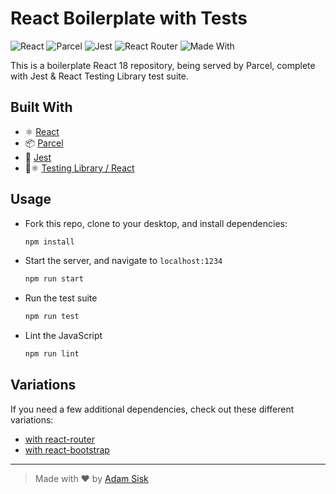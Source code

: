 # React Boilerplate with Tests

![React](https://img.shields.io/badge/React-v18-blue?style=flat) ![Parcel](https://img.shields.io/badge/Parcel-v2-red?style=flat) ![Jest](https://img.shields.io/badge/Jest-v28-green?style=flat) ![React Router](https://img.shields.io/badge/React%20Router-v6-blue?style=flat) ![Made With](https://img.shields.io/badge/Made%20With-Love-red?style=flat)


This is a boilerplate React 18 repository, being served by Parcel, complete with Jest & React Testing Library test suite.

## Built With
- ⚛️  [React](https://reactjs.org/)
- 📦  [Parcel](https://parceljs.org/)
- 🧪  [Jest](https://jestjs.io/)
- 🧪⚛️  [Testing Library / React](https://testing-library.com/docs/react-testing-library/setup)

## Usage

- Fork this repo, clone to your desktop, and install dependencies:
  ```sh
  npm install
  ```
- Start the server, and navigate to `localhost:1234`
  ```sh
  npm run start
  ```
- Run the test suite
  ```sh
  npm run test
  ```
- Lint the JavaScript
  ```sh
  npm run lint
  ```

## Variations
If you need a few additional dependencies, check out these different variations:

- [with react-router](https://github.com/CalamityAdam/react-boilerplate/tree/react-router)
- [with react-bootstrap](https://github.com/CalamityAdam/react-boilerplate/tree/react-bootstrap)

---

> Made with ♥️ by [Adam Sisk](https://www.github.com/CalamityAdam)
